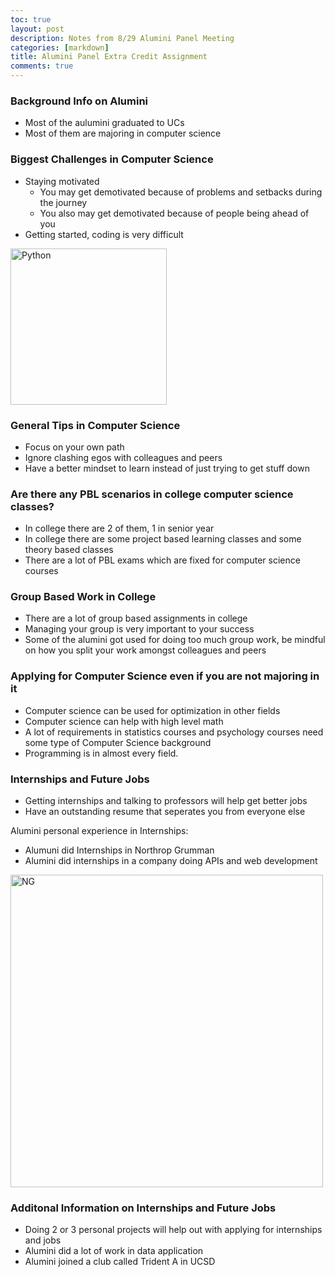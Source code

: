 ```yaml
---
toc: true
layout: post
description: Notes from 8/29 Alumini Panel Meeting
categories: [markdown]
title: Alumini Panel Extra Credit Assignment
comments: true
---
```


### Background Info on Alumini 
- Most of the aulumini graduated to UCs
- Most of them are majoring in computer science

### Biggest Challenges in Computer Science
- Staying motivated
   - You may get demotivated because of problems and setbacks during the journey
   - You also may get demotivated because of people being ahead of you
- Getting started, coding is very difficult

<img src="https://www.pngall.com/wp-content/uploads/5/Python-PNG-HD-Image.png" width = "250" alt = "Python">

### General Tips in Computer Science
- Focus on your own path
- Ignore clashing egos with colleagues and peers
- Have a better mindset to learn instead of just trying to get stuff down

### Are there any PBL scenarios in college computer science classes?
- In college there are 2 of them, 1 in senior year 
- In college there are some project based learning classes and some theory based classes
- There are a lot of PBL exams which are fixed for computer science courses

### Group Based Work in College
- There are a lot of group based assignments in college
- Managing your group is very important to your success
- Some of the alumini got used for doing too much group work, be mindful on how you split your work amongst colleagues and peers

### Applying for Computer Science even if you are not majoring in it
- Computer science can be used for optimization in other fields 
- Computer science can help with high level math
- A lot of requirements in statistics courses and psychology courses need some type of Computer Science background
- Programming is in almost every field.

### Internships and Future Jobs
- Getting internships and talking to professors will help get better jobs
- Have an outstanding resume that seperates you from everyone else

Alumini personal experience in Internships:
- Alumuni did Internships in Northrop Grumman 
- Alumini did internships in a company doing APIs and web development

<img src="https://cdn.freebiesupply.com/logos/large/2x/northrop-grumman-1-logo-png-transparent.png" width = "500" alt = "NG">


### Additonal Information on Internships and Future Jobs
- Doing 2 or 3 personal projects will help out with applying for internships and jobs
- Alumini did a lot of work in data application
- Alumini joined a club called Trident A in UCSD
 








